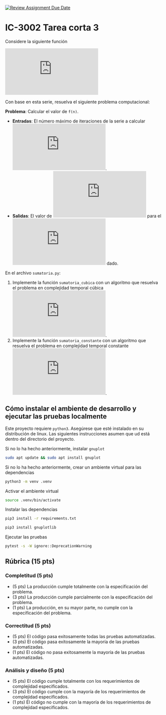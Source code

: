 [![Review Assignment Due Date](https://classroom.github.com/assets/deadline-readme-button-24ddc0f5d75046c5622901739e7c5dd533143b0c8e959d652212380cedb1ea36.svg)](https://classroom.github.com/a/EsFRRwrY)
# IC-3002 Tarea corta 3

Considere la siguiente función

![equation](https://latex.codecogs.com/png.latex?f%28n%29%20%3D%5Csum_%7Bi%3D1%7D%5E%7Bn%7D%20%5Csum_%7Bj%3D1%7D%5E%7Bi%7D%20%5Csum_%7Bk%3Dj%7D%5E%7Bi&plus;j%7D1)

Con base en esta serie, resuelva el siguiente problema computacional:

**Problema**: Calcular el valor de `f(n)`.
* **Entradas**: El número máximo de iteraciones de la serie a calcular ![n perteneciente a los naturales](https://latex.codecogs.com/png.latex?n%20%5Cin%20%5Cmathbb%7BN%7D).
* **Salidas**: El valor de ![equation](https://latex.codecogs.com/png.latex?%5Csum_%7Bi%3D1%7D%5E%7Bn%7D%20%5Csum_%7Bj%3D1%7D%5E%7Bi%7D%20%5Csum_%7Bk%3Dj%7D%5E%7Bi&plus;j%7D1) para el ![n](https://latex.codecogs.com/png.latex?n) dado.

En el archivo `sumatoria.py`:

1. Implemente la función `sumatoria_cubica` con un algoritmo que resuelva el problema en complejidad temporal cúbica ![O(n^3)](https://latex.codecogs.com/png.latex?T%28n%29%20%3D%20%5Cmathcal%7BO%7D%28n%5E3%29).
2. Implemente la función `sumatoria_constante` con un algoritmo que resuelva el problema en complejidad temporal constante ![O(1)](https://latex.codecogs.com/png.latex?T%28n%29%20%3D%20%5Cmathcal%7BO%7D%281%29).

## Cómo instalar el ambiente de desarrollo y ejecutar las pruebas localmente

Este proyecto requiere `python3`. Asegúrese que esté instalado en su distribución de linux. Las siguientes instrucciones asumen que ud está dentro del directorio del proyecto.

Si no lo ha hecho anteriormente, instalar `gnuplot`

```bash
sudo apt update && sudo apt install gnuplot
```

Si no lo ha hecho anteriormente, crear un ambiente virtual para las dependencias

```bash
python3 -m venv .venv
```

Activar el ambiente virtual

```bash
source .venv/bin/activate
```

Instalar las dependencias

```bash
pip3 install -r requirements.txt
```

```bash
pip3 install gnuplotlib
```

Ejecutar las pruebas

```bash
pytest -s -W ignore::DeprecationWarning
```

## Rúbrica (15 pts)

### Completitud (5 pts)

* (5 pts) La producción cumple totalmente con la especificación del problema.
* (3 pts) La producción cumple parcialmente con la especificación del problema.
* (1 pts) La producción, en su mayor parte, no cumple con la especificación del problema.

### Correctitud (5 pts)

* (5 pts) El código pasa exitosamente todas las pruebas automatizadas.
* (3 pts) El código pasa exitosamente la mayoría de las pruebas automatizadas.
* (1 pts) El código no pasa exitosamente la mayoría de las pruebas automatizadas.

### Análisis y diseño (5 pts)

* (5 pts) El código cumple totalmente con los requerimientos de complejidad especificados.
* (3 pts) El código cumple con la mayoría de los requerimientos de complejidad especificados.
* (1 pts) El código no cumple con la mayoría de los requerimientos de complejidad especificados.

